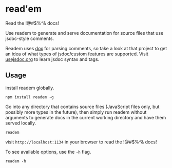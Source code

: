 read'em
=======

Read the !@#$%^& docs!

Use readem to generate and serve documentation for source files that use
jsdoc-style comments.

Readem uses [dox](https://github.com/tj/dox) for parsing comments, so take a
look at that project to get an idea of what types of jsdoc/custom features are
supported. Visit [usejsdoc.org](http://usejsdoc.org/) to learn jsdoc syntax and
tags.

Usage
-----

install readem globally.

```
npm install readem -g
```

Go into any directory that contains source files (JavaScript files only, but
possibly more types in the future), then simply run readem without arguments to
generate docs in the current working directory and have them served locally.

```
readem
```

visit `http://localhost:1134` in your browser to read the !@#$%^& docs!

To see available options, use the `-h` flag.

```
readem -h
```
